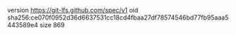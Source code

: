 version https://git-lfs.github.com/spec/v1
oid sha256:ce070f0952d36d6637531cc18cd4fbaa27df78574546bd77fb95aaa5443589e4
size 869
